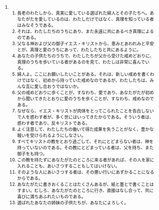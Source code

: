 <ol>
  <li>
    <ol>
      <li>長老のわたしから、真実に愛している選ばれた婦人とその子たちへ。あなたがたを愛しているのは、わたしだけではなく、真理を知っている者はみなそうである。</li>
      <li>それは、わたしたちのうちにあり、また永遠に共にあるべき真理によるのである。</li>
      <li>父なる神および父の御子イエス・キリストから、恵みとあわれみと平安とが、真理と愛のうちにあって、わたしたちと共にあるように。</li>
      <li>あなたの子供たちのうちで、わたしたちが父から受けた戒めどおりに、真理のうちを歩いている者があるのを見て、わたしは非常に喜んでいる。</li>
      <li>婦人よ。ここにお願いしたいことがある。それは、新しい戒めを書くわけではなく、初めから持っていた戒めなのであるが、わたしたちは、みんな互に愛し合おうではないか。</li>
      <li>父の戒めどおりに歩くことが、すなわち、愛であり、あなたがたが初めから聞いてきたとおりに愛のうちを歩くことが、すなわち、戒めなのである。</li>
      <li>なぜなら、イエス・キリストが肉体をとってこられたことを告白しないで人を惑わす者が、多く世にはいってきたからである。そういう者は、惑わす者であり、反キリストである。</li>
      <li>よく注意して、わたしたちの働いて得た成果を失うことがなく、豊かな報いを受けられるようにしなさい。</li>
      <li>すべてキリストの教をとおり過ごして、それにとどまらない者は、神を持っていないのである。その教にとどまっている者は、父を持ち、また御子をも持つ。</li>
      <li>この教を持たずにあなたがたのところに来る者があれば、その人を家に入れることも、あいさつすることもしてはいけない。</li>
      <li>そのような人にあいさつする者は、その悪い行いにあずかることになるからである。</li>
      <li>あなたがたに書きおくることはたくさんあるが、紙と墨とで書くことはすまい。むしろ、あなたがたのところに行き、直接はなし合って、共に喜びに満ちあふれたいものである。</li>
      <li>選ばれたあなたの姉妹の子供たちが、あなたによろしく。</li>
    </ol>
  </li>
</ol>